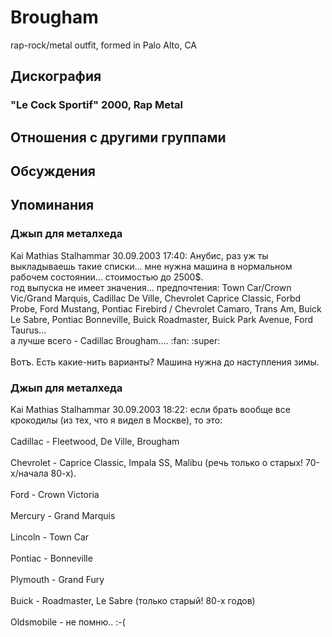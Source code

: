 # Brougham

rap-rock/metal outfit, formed in Palo Alto, CA

## Дискография

### "Le Cock Sportif" 2000, Rap Metal




## Отношения с другими группами


## Обсуждения


## Упоминания

### Джып для металхеда

Kai Mathias Stalhammar 30.09.2003 17:40:
Анубис, раз уж ты выкладываешь такие списки... мне нужна машина в нормальном рабочем состоянии... стоимостью до 2500$. <BR>год выпуска не имеет значения... предпочтения: Town Car/Crown Vic/Grand Marquis, Cadillac De Ville, Chevrolet Caprice Classic, Forbd Probe, Ford Mustang, Pontiac Firebird / Chevrolet Camaro, Trans Am, Buick Le Sabre, Pontiac Bonneville, Buick Roadmaster, Buick Park Avenue, Ford Taurus...<BR>а лучше всего - Cadillac Brougham.... :fan: :super:<BR><BR>Вотъ. Есть какие-нить варианты? Машина нужна до наступления зимы. 

### Джып для металхеда

Kai Mathias Stalhammar 30.09.2003 18:22:
если брать вообще все крокодилы (из тех, что я видел в Москве), то это:<BR><BR>Cadillac - Fleetwood, De Ville, Brougham<BR><BR>Chevrolet - Caprice Classic, Impala SS, Malibu (речь только о старых! 70-х/начала 80-х). <BR><BR>Ford - Crown Victoria<BR><BR>Mercury - Grand Marquis<BR><BR>Lincoln - Town Car<BR><BR>Pontiac - Bonneville<BR><BR>Plymouth - Grand Fury<BR><BR>Buick - Roadmaster, Le Sabre (только старый! 80-х годов)<BR><BR>Oldsmobile - не помню.. :-(

